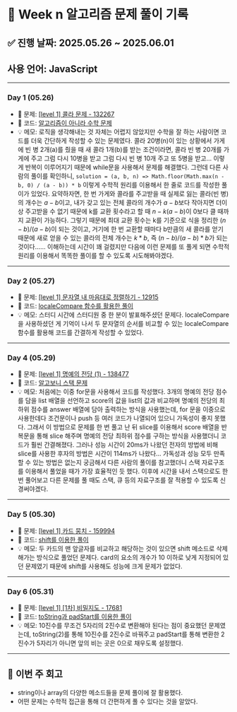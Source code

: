 # 📘 Week n 알고리즘 문제 풀이 기록

## ✅ 진행 날짜: 2025.05.26 ~ 2025.06.01

## 사용 언어: JavaScript

---

### Day 1 (05.26)

- 🔗 문제: [[level 1] 콜라 문제 - 132267](https://school.programmers.co.kr/learn/courses/30/lessons/132267)
- 📁 코드: [알고리즘이 아니라 수학 문제](https://github.com/sysysysyb/Study_Algorithm/tree/ae8cb3f2403901be59029d86313e5fcc6271786b/%ED%94%84%EB%A1%9C%EA%B7%B8%EB%9E%98%EB%A8%B8%EC%8A%A4/1/132267.%E2%80%85%EC%BD%9C%EB%9D%BC%E2%80%85%EB%AC%B8%EC%A0%9C)
- 💡 메모: 로직을 생각해내는 것 자체는 어렵지 않았지만 수학을 잘 하는 사람이면 코드를 더욱 간단하게 작성할 수 있는 문제였다. 콜라 20병(n)이 있는 상황에서 가게에 빈 병 2개(a)를 줬을 때 새 콜라 1개(b)를 받는 조건이라면, 콜라 빈 병 20개를 가게에 주고 그럼 다시 10병을 받고 그럼 다시 빈 병 10개 주고 또 5병을 받고... 이렇게 반복이 이루어지기 때문에 while문을 사용해서 문제를 해결했다. 그런데 다른 사람의 풀이를 확인하니, `solution = (a, b, n) => Math.floor(Math.max(n - b, 0) / (a - b)) * b` 이렇게 수학적 원리를 이용해서 한 줄로 코드를 작성한 풀이가 있었다. 요약하자면, 한 번 가게와 콜라를 주고받을 때 실제로 잃는 콜라(빈 병)의 개수는 $a - b$이고, 내가 갖고 있는 전체 콜라의 개수가 $a - b$보다 작아지면 더이상 주고받을 수 없기 때문에 k를 교환 횟수라고 할 때 $n - k(a - b)$이 0보다 클 때까지 교환이 가능하다. 그렇기 때문에 최대 교환 횟수는 k를 기준으로 식을 정리한 $(n - b) / (a - b)$이 되는 것이고, 거기에 한 번 교환할 때마다 b만큼의 새 콜라를 얻기 때문에 새로 얻을 수 있는 콜라의 전체 개수는 $k * b$, 즉 $(n - b) / (a - b) * b$가 되는 것이다...... 이해하는데 시간이 꽤 걸렸지만 다음에 이런 문제를 또 풀게 되면 수학적 원리를 이용해서 똑똑한 풀이를 할 수 있도록 시도해봐야겠다.

---

### Day 2 (05.27)

- 🔗 문제: [[level 1] 문자열 내 마음대로 정렬하기 - 12915](https://school.programmers.co.kr/learn/courses/30/lessons/12915)
- 📁 코드: [localeCompare 함수를 활용한 풀이](https://github.com/sysysysyb/Study_Algorithm/tree/a53d38d74eb8709635f41729e2a32c056053470d/%ED%94%84%EB%A1%9C%EA%B7%B8%EB%9E%98%EB%A8%B8%EC%8A%A4/1/12915.%E2%80%85%EB%AC%B8%EC%9E%90%EC%97%B4%E2%80%85%EB%82%B4%E2%80%85%EB%A7%88%EC%9D%8C%EB%8C%80%EB%A1%9C%E2%80%85%EC%A0%95%EB%A0%AC%ED%95%98%EA%B8%B0)
- 💡 메모: 스터디 시간에 스터디원 중 한 분이 발표해주셨던 문제다. localeCompare을 사용하셨던 게 기억이 나서 두 문자열의 순서를 비교할 수 있는 localeCompare 함수를 활용해 코드를 간결하게 작성할 수 있었다.

---

### Day 4 (05.29)

- 🔗 문제: [[level 1] 명예의 전당 (1) - 138477](https://school.programmers.co.kr/learn/courses/30/lessons/138477)
- 📁 코드: [알고보니 스택 문제](https://github.com/sysysysyb/Study_Algorithm/tree/3dd2ea6c6f2fe81d34ce16ba2dd7a522809430de/%ED%94%84%EB%A1%9C%EA%B7%B8%EB%9E%98%EB%A8%B8%EC%8A%A4/1/138477.%E2%80%85%EB%AA%85%EC%98%88%EC%9D%98%E2%80%85%EC%A0%84%EB%8B%B9%E2%80%85%EF%BC%881%EF%BC%89)
- 💡 메모: 처음에는 이중 for문을 사용해서 코드를 작성했다. 3개의 명예의 전당 점수를 담을 list 배열을 선언하고 score의 값을 list의 값과 비교하며 명예의 전당의 최하위 점수를 answer 배열에 담아 출력하는 방식을 사용했는데, for 문을 이중으로 사용한데다 조건문이나 push 등 여러 코드가 나열되어 있으니 가독성이 좋지 못했다. 그래서 이 방법으로 문제를 한 번 풀고 난 뒤 slice를 이용해서 score 배열을 반복문을 통해 slice 해주며 명예의 전당 최하위 점수를 구하는 방식을 사용했더니 코드가 훨씬 간결해졌다. 그러나 성능 시간이 20ms가 나왔던 전자의 방법에 비해 slice를 사용한 후자의 방법은 시간이 114ms가 나왔다... 가독성과 성능 모두 만족할 수 있는 방법은 없는지 궁금해서 다른 사람의 풀이를 참고했더니 스택 자료구조를 이용해서 풀었을 때가 가장 효율적인 듯 했다. 이후에 시간을 내서 스택으로도 한번 풀어보고 다른 문제를 풀 때도 스택, 큐 등의 자료구조를 잘 적용할 수 있도록 신경써야겠다.

---

### Day 5 (05.30)

- 🔗 문제: [[level 1] 카드 뭉치 - 159994](https://school.programmers.co.kr/learn/courses/30/lessons/159994)
- 📁 코드: [shift를 이용한 풀이](https://github.com/sysysysyb/Study_Algorithm/tree/39b41b588132924d6da8139db9baa83f45f033ce/%ED%94%84%EB%A1%9C%EA%B7%B8%EB%9E%98%EB%A8%B8%EC%8A%A4/1/159994.%E2%80%85%EC%B9%B4%EB%93%9C%E2%80%85%EB%AD%89%EC%B9%98)
- 💡 메모: 두 카드의 맨 앞글자를 비교하고 해당하는 것이 있으면 shift 메소드로 삭제해가는 방식으로 풀었던 문제다. card의 요소의 개수가 10 이하로 낮게 지정되어 있던 문제였기 때문에 shift를 사용해도 성능에 크게 문제가 없었다.

---

### Day 6 (05.31)

- 🔗 문제: [[level 1] [1차] 비밀지도 - 17681](https://school.programmers.co.kr/learn/courses/30/lessons/17681)
- 📁 코드: [toString과 padStart를 이용한 풀이](https://github.com/sysysysyb/Study_Algorithm/tree/fd5c568e01c7c140c22253560c1d2e2a3ce3bd74/%ED%94%84%EB%A1%9C%EA%B7%B8%EB%9E%98%EB%A8%B8%EC%8A%A4/1/17681.%E2%80%85%EF%BC%BB1%EC%B0%A8%EF%BC%BD%E2%80%85%EB%B9%84%EB%B0%80%EC%A7%80%EB%8F%84)
- 💡 메모: 10진수를 무조건 5자리의 2진수로 변환해야 된다는 점이 중요했던 문제였는데, toString(2)를 통해 10진수를 2진수로 바꿔주고 padStart를 통해 변환한 2진수가 5자리가 아니면 앞의 비는 곳은 0으로 채우도록 설정했다. 

---

## 📌 이번 주 회고

- string이나 array의 다양한 메소드들을 문제 풀이에 잘 활용했다.
- 어떤 문제는 수학적 접근을 통해 더 간편하게 풀 수 있다는 것을 알았다.
